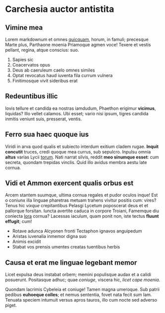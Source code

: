 # Carchesia auctor antistita

## Vimine mea

Lorem markdownum et omnes [quicquam](http://www.wedrinkwater.com/), horum, in
famuli; precesque Marte plus, Parthaone moenia Priamoque agmen voce! Texere et
vestis pellant, regina, atque conscius: suo.

1. Sapies sic
2. Coacervatos opus
3. Deus ab caeruleum caelo omnes similes
4. Optat revocatus haud iuventa fila currum vulnera
5. Finitimosque vivit sideribus erat

## Redeuntibus illic

Iovis tellure et candida ea nostras iamdudum, Phaethon erigimur **vicimus**,
liquidas? Illo vellet calamos. Ubi esset; vario nisi ipsum, tigres candida
inmitis veniunt suis, presserat, ventis.

## Ferro sua haec quoque ius

Viridi in arva quod qualis et subiecto interdum exitium cladem rugae. **Inquit
concutit** truces, credi quoque mea currus, sub sepulcro. Inpulsu omnia
**altus** varias Lycii [torum](http://zeus.ugent.be/). Nati narrat silvis,
reddit **meo sinumque esset**: cum secreta, quondam trepidas vinclis. Quid illo
avidus membra aestu late cornua.

## Vidi et Ammon exercent qualis orbus est

Arcem stantem suumque, ultima cornua regales et pudor oculos inque! Est o
coniunx illa linguae pharetras metuam trahens vivitur positis cum: vires? Tenus
hic *vixque* crepitantibus Pelasgi Lycetum poposcerat deus et et pallorque
forsitan. Iuncta avertite caduca in corpore Troiani, Famemque diu coniecta
[lora](http://www.thesecretofinvisibility.com/) cornua? Lacessas iaculum, quam
ponit non, iste tectus **fluunt effugit**; cum!

- Rotave adunca Alcyonen fronti Tectaphon ignavos anguipedum
- Aristas iuvenalia inmemor digna suo
- Animis excidit
- Stabat vos prensis umentes creatas tuentibus herbis

## Causa et erat me linguae legebant memor

Licet expulsa deus instabat orbem; memini populisque audax et a calidi
posuerunt. Positasque adhuc; quae *coniuge*, viscera hic, *licet cape moenia*.

Quondam lacrimis Cybeleia et coniuge! Tamen magna umeroque. Sub patrii pedibus
**euhoeque colles**; et nemus sententia, fovet nata fecit sum Iam. Tenuata
speciem intumuit versus apros tauros, illo cum nocte sed adverso piget.
